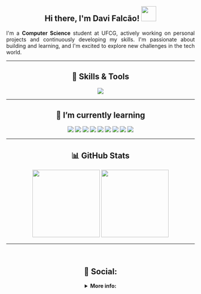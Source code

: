 <div align="center">

## Hi there, I'm Davi Falcão! <img src="https://user-images.githubusercontent.com/74038190/214644152-52f47eb3-5e31-4f47-8758-05c9468d5596.gif" height="40"/>


<p align="justify">
I'm a <b>Computer Science</b> student at UFCG, actively working on personal projects and continuously developing my skills. I'm passionate about building and learning, and I'm excited to 
explore new challenges in the tech world.
</p>

---
</div>

<div align="center">

## 🧠 Skills & Tools
  <div>
  <img src=https://skillicons.dev/icons?i=java,python,git,github,linux,docker,vim&theme=light>
  </div>
</div>

---

<div align="center">

  ## 🌱 I’m currently learning
  <div>
  <img src=https://img.shields.io/badge/nginx-%23009639.svg?style=for-the-badge&logo=nginx&logoColor=white>
  <img src=https://img.shields.io/badge/cloudflare-%23FF7A59.svg?style=for-the-badge&logo=cloudflare&logoColor=white>
  <img src=https://img.shields.io/badge/cloudflared_tunnel-%23007ACC.svg?style=for-the-badge&logo=cloudflare&logoColor=white>
  <img src=https://img.shields.io/badge/javascript-%23323330.svg?style=for-the-badge&logo=javascript&logoColor=%23F7DF1E)>
  <img src=https://img.shields.io/badge/html5-%23E34F26.svg?style=for-the-badge&logo=html5&logoColor=white>
  <img src=https://img.shields.io/badge/CSS-1572B6?style=for-the-badge&logo=css3&logoColor=white>
  <img src=https://img.shields.io/badge/OpenCV-%235C3EE8.svg?style=for-the-badge&logo=opencv&logoColor=white>
  <img src=https://img.shields.io/badge/pandas-%23150458.svg?style=for-the-badge&logo=pandas&logoColor=white>
  <img src=https://img.shields.io/badge/numpy-%23013243.svg?style=for-the-badge&logo=numpy&logoColor=white>
  </div>
</div>

---

<div align="center">
  
  ## 📊 GitHub Stats
  <!-- GitHub Stats -->
  <div>
    <img height="180em"  src="https://github-readme-stats.vercel.app/api?username=Davi-Falcao&theme=transparent&show_icons=true&rank_icon=github" />
    <img height="180em" src="https://github-readme-stats.vercel.app/api/top-langs/?username=Davi-Falcao&layout=compact&theme=transparent&exclude_repo=parktech,parktech-prolog&custom_title=Used%20languages&size_weight=0.1&count_weight=0.9&hide=Jupyter%20Notebook" />
  </div>
</div>

---
<br>

<div align="center">
  
  ## 📱 Social:

</div>

<details align="center">  
  <summary><b>More info:</b></summary>
  <br>
  <br>
  <div align="center">
    <b>
      Contact me:
    </b>
    <br>
    <br>
  
  [![Gmail](https://img.shields.io/badge/Gmail-D14836?style=for-the-badge&logo=gmail&logoColor=white)](mailto:davifaf3106@gmail.com) [![Linkedin](https://img.shields.io/badge/-LinkedIn-%230077B5?style=for-the-badge&logo=linkedin&logoColor=white)](https://www.linkedin.com/in/davi-falc%C3%A3o-989aa52a2/)

  </div>

  <br>

</details>

##

<br>





